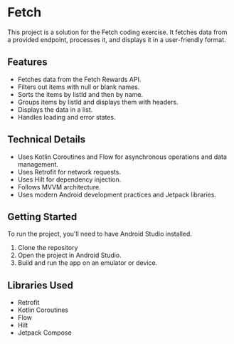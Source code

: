 # Fetch

This project is a solution for the Fetch coding exercise. It fetches data from a provided endpoint, processes it, and displays it in a user-friendly format.

## Features

* Fetches data from the Fetch Rewards API.
* Filters out items with null or blank names.
* Sorts the items by listId and then by name.
* Groups items by listId and displays them with headers.
* Displays the data in a list.
* Handles loading and error states.


## Technical Details

* Uses Kotlin Coroutines and Flow for asynchronous operations and data management.
* Uses Retrofit for network requests.
* Uses Hilt for dependency injection.
* Follows MVVM architecture.
* Uses modern Android development practices and Jetpack libraries.


## Getting Started

To run the project, you'll need to have Android Studio installed. 

1. Clone the repository
2. Open the project in Android Studio.
3. Build and run the app on an emulator or device.


## Libraries Used

* Retrofit
* Kotlin Coroutines
* Flow
* Hilt
* Jetpack Compose

